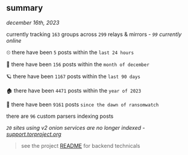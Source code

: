 
## summary
_december 16th, 2023_

currently tracking `163` groups across `299` relays & mirrors - _`99` currently online_

⏲ there have been `5` posts within the `last 24 hours`

🦈 there have been `156` posts within the `month of december`

🪐 there have been `1167` posts within the `last 90 days`

🏚 there have been `4471` posts within the `year of 2023`

🦕 there have been `9161` posts `since the dawn of ransomwatch`

there are `96` custom parsers indexing posts

_`20` sites using v2 onion services are no longer indexed - [support.torproject.org](https://support.torproject.org/onionservices/v2-deprecation/)_

> see the project [README](https://github.com/joshhighet/ransomwatch#ransomwatch--) for backend technicals
